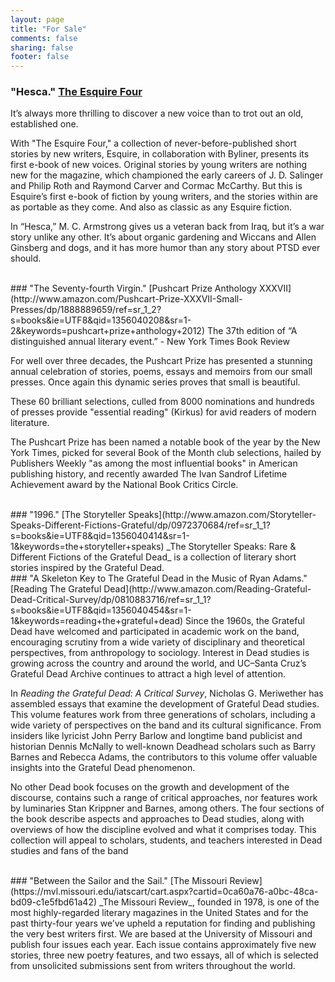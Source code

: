 ```yaml
---
layout: page
title: "For Sale"
comments: false
sharing: false
footer: false
---
```


### "Hesca." [The Esquire Four](http://www.amazon.com/The-Esquire-Four-Fiction-ebook/dp/B00AFGVJBI/ref=sr_1_1?ie=UTF8&qid=1356040077&sr=8-1&keywords=the+esquire+four)
It’s always more thrilling to discover a new voice than to trot out an old, established one.

With "The Esquire Four," a collection of never-before-published short stories by new writers, Esquire, in collaboration with Byliner, presents its first e-book of new voices. Original stories by young writers are nothing new for the magazine, which championed the early careers of J. D. Salinger and Philip Roth and Raymond Carver and Cormac McCarthy. But this is Esquire’s first e-book of fiction by young writers, and the stories within are as portable as they come. And also as classic as any Esquire fiction.

In “Hesca,” M. C. Armstrong gives us a veteran back from Iraq, but it’s a war story unlike any other. It’s about organic gardening and Wiccans and Allen Ginsberg and dogs, and it has more humor than any story about PTSD ever should.

<br/>
### "The Seventy-fourth Virgin." [Pushcart Prize Anthology XXXVII](http://www.amazon.com/Pushcart-Prize-XXXVII-Small-Presses/dp/1888889659/ref=sr_1_2?s=books&ie=UTF8&qid=1356040208&sr=1-2&keywords=pushcart+prize+anthology+2012)
The 37th edition of “A distinguished annual literary event.” - New York Times Book Review

For well over three decades, the Pushcart Prize has presented a stunning annual celebration of stories, poems, essays and memoirs from our small presses. Once again this dynamic series proves that small is beautiful.

These 60 brilliant selections, culled from 8000 nominations and hundreds of presses provide "essential reading" (Kirkus) for avid readers of modern literature.

The Pushcart Prize has been named a notable book of the year by the New York Times, picked for several Book of the Month club selections, hailed by Publishers Weekly "as among the most influential books" in American publishing history, and recently awarded The Ivan Sandrof Lifetime Achievement award by the National Book Critics Circle.

<br/>
### "1996." [The Storyteller Speaks](http://www.amazon.com/Storyteller-Speaks-Different-Fictions-Grateful/dp/0972370684/ref=sr_1_1?s=books&ie=UTF8&qid=1356040414&sr=1-1&keywords=the+storyteller+speaks)
_The Storyteller Speaks: Rare & Different Fictions of the Grateful Dead_ is a collection of literary short stories inspired by the Grateful Dead.

<br/>
### "A Skeleton Key to The Grateful Dead in the Music of Ryan Adams." [Reading The Grateful Dead](http://www.amazon.com/Reading-Grateful-Dead-Critical-Survey/dp/0810883716/ref=sr_1_1?s=books&ie=UTF8&qid=1356040454&sr=1-1&keywords=reading+the+grateful+dead)
Since the 1960s, the Grateful Dead have welcomed and participated in academic work on the band, encouraging scrutiny from a wide variety of disciplinary and theoretical perspectives, from anthropology to sociology. Interest in Dead studies is growing across the country and around the world, and UC–Santa Cruz’s Grateful Dead Archive continues to attract a high level of attention.

In _Reading the Grateful Dead: A Critical Survey_, Nicholas G. Meriwether has assembled essays that examine the development of Grateful Dead studies. This volume features work from three generations of scholars, including a wide variety of perspectives on the band and its cultural significance. From insiders like lyricist John Perry Barlow and longtime band publicist and historian Dennis McNally to well-known Deadhead scholars such as Barry Barnes and Rebecca Adams, the contributors to this volume offer valuable insights into the Grateful Dead phenomenon.

No other Dead book focuses on the growth and development of the discourse, contains such a range of critical approaches, nor features work by luminaries Stan Krippner and Barnes, among others. The four sections of the book describe aspects and approaches to Dead studies, along with overviews of how the discipline evolved and what it comprises today. This collection will appeal to scholars, students, and teachers interested in Dead studies and fans of the band

<br/>
### "Between the Sailor and the Sail." [The Missouri Review](https://mvl.missouri.edu/iatscart/cart.aspx?cartid=0ca60a76-a0bc-48ca-bd09-c1e5fbd61a42)
_The Missouri Review_, founded in 1978, is one of the most highly-regarded literary magazines in the United States and for the past thirty-four years we’ve upheld a reputation for finding and publishing the very best writers first. We are based at the University of Missouri and publish four issues each year. Each issue contains approximately five new stories, three new poetry features, and two essays, all of which is selected from unsolicited submissions sent from writers throughout the world.
